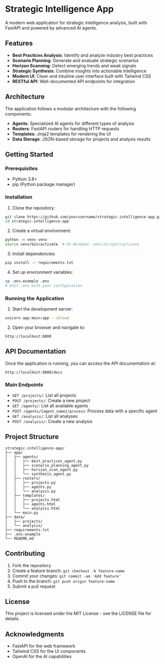 # Strategic Intelligence App

A modern web application for strategic intelligence analysis, built with FastAPI and powered by advanced AI agents.

## Features

- **Best Practices Analysis**: Identify and analyze industry best practices
- **Scenario Planning**: Generate and evaluate strategic scenarios
- **Horizon Scanning**: Detect emerging trends and weak signals
- **Strategic Synthesis**: Combine insights into actionable intelligence
- **Modern UI**: Clean and intuitive user interface built with Tailwind CSS
- **RESTful API**: Well-documented API endpoints for integration

## Architecture

The application follows a modular architecture with the following components:

- **Agents**: Specialized AI agents for different types of analysis
- **Routers**: FastAPI routers for handling HTTP requests
- **Templates**: Jinja2 templates for rendering the UI
- **Data Storage**: JSON-based storage for projects and analysis results

## Getting Started

### Prerequisites

- Python 3.8+
- pip (Python package manager)

### Installation

1. Clone the repository:
```bash
git clone https://github.com/yourusername/strategic-intelligence-app.git
cd strategic-intelligence-app
```

2. Create a virtual environment:
```bash
python -m venv venv
source venv/bin/activate  # On Windows: venv\Scripts\activate
```

3. Install dependencies:
```bash
pip install -r requirements.txt
```

4. Set up environment variables:
```bash
cp .env.example .env
# Edit .env with your configuration
```

### Running the Application

1. Start the development server:
```bash
uvicorn app.main:app --reload
```

2. Open your browser and navigate to:
```
http://localhost:8000
```

## API Documentation

Once the application is running, you can access the API documentation at:
```
http://localhost:8000/docs
```

### Main Endpoints

- `GET /projects/`: List all projects
- `POST /projects/`: Create a new project
- `GET /agents/`: List all available agents
- `POST /agents/{agent_name}/process`: Process data with a specific agent
- `GET /analysis/`: List all analyses
- `POST /analysis/`: Create a new analysis

## Project Structure

```
strategic-intelligence-app/
├── app/
│   ├── agents/
│   │   ├── best_practices_agent.py
│   │   ├── scenario_planning_agent.py
│   │   ├── horizon_scan_agent.py
│   │   └── synthesis_agent.py
│   ├── routers/
│   │   ├── projects.py
│   │   ├── agents.py
│   │   └── analysis.py
│   ├── templates/
│   │   ├── projects.html
│   │   ├── agents.html
│   │   └── analysis.html
│   └── main.py
├── data/
│   ├── projects/
│   └── analysis/
├── requirements.txt
├── .env.example
└── README.md
```

## Contributing

1. Fork the repository
2. Create a feature branch: `git checkout -b feature-name`
3. Commit your changes: `git commit -am 'Add feature'`
4. Push to the branch: `git push origin feature-name`
5. Submit a pull request

## License

This project is licensed under the MIT License - see the LICENSE file for details.

## Acknowledgments

- FastAPI for the web framework
- Tailwind CSS for the UI components
- OpenAI for the AI capabilities 